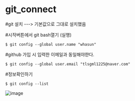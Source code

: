 # git_connect

#git 설치 ---> 기본값으로 그대로 설치했음

#시작버튼에서 git bash열기 (실행)

```
$ git config --global user.name "whasun"
```
#github 가입 시 입력한 이메일과 동일해야햔다.
```
$ git config --global user.email "tlsgml1225@naver.com" 
```
#정보확인하기
```
$ git config --list
```
![image](https://github.com/yunshinhee/git_connect/assets/145514638/f9099e81-3b06-4255-970e-cc198b0bed2c)
